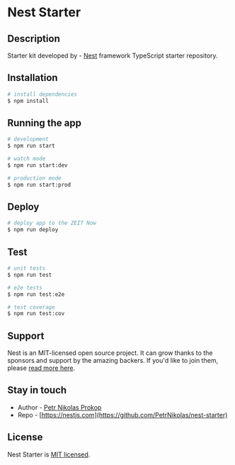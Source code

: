 # Nest Starter

## Description

Starter kit developed by - [Nest](https://github.com/nestjs/nest) framework TypeScript starter repository.

## Installation

```bash
# install dependencies
$ npm install
```

## Running the app

```bash
# development
$ npm run start

# watch mode
$ npm run start:dev

# production mode
$ npm run start:prod
```

## Deploy

```bash
# deploy app to the ZEIT Now
$ npm run deploy
```

## Test

```bash
# unit tests
$ npm run test

# e2e tests
$ npm run test:e2e

# test coverage
$ npm run test:cov
```

## Support

Nest is an MIT-licensed open source project. It can grow thanks to the sponsors and support by the amazing backers. If you'd like to join them, please [read more here](https://docs.nestjs.com/support).

## Stay in touch

- Author - [Petr Nikolas Prokop](https://www.petrnikolas.com/)
- Repo - [https://nestjs.com](https://github.com/PetrNikolas/nest-starter)

## License

Nest Starter is [MIT licensed](./LICENSE).
